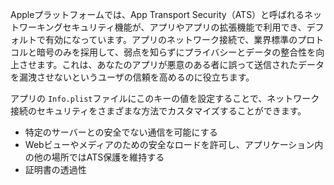 
Appleプラットフォームでは、App Transport Security（ATS）と呼ばれるネットワーキングセキュリティ機能が、アプリやアプリの拡張機能で利用でき、デフォルトで有効になっています。アプリのネットワーク接続で、業界標準のプロトコルと暗号のみを採用して、弱点を知らずにプライバシーとデータの整合性を向上させます。これは、あなたのアプリが悪意のある者に誤って送信されたデータを漏洩させないというユーザの信頼を高めるのに役立ちます。

アプリの `Info.plist`ファイルにこのキーの値を設定することで、ネットワーク接続のセキュリティをさまざまな方法でカスタマイズすることができます。 

- 特定のサーバーとの安全でない通信を可能にする 
-  Webビューやメディアのための安全なロードを許可し、アプリケーション内の他の場所ではATS保護を維持する
- 証明書の透過性
